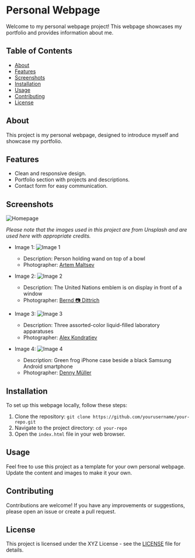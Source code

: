 # Personal Webpage

Welcome to my personal webpage project! This webpage showcases my portfolio and provides information about me.

## Table of Contents

- [About](#about)
- [Features](#features)
- [Screenshots](#screenshots)
- [Installation](#installation)
- [Usage](#usage)
- [Contributing](#contributing)
- [License](#license)

## About

This project is my personal webpage, designed to introduce myself and showcase my portfolio.

## Features

- Clean and responsive design.
- Portfolio section with projects and descriptions.
- Contact form for easy communication.

## Screenshots

![Homepage](/images/homepage-screenshot.png)

*Please note that the images used in this project are from Unsplash and are used here with appropriate credits.*

- Image 1:
  ![Image 1](https://unsplash.com/photos/3n7DdlkMfEg)
  - Description: Person holding wand on top of a bowl
  - Photographer: [Artem Maltsev](https://unsplash.com/@art_maltsev)

- Image 2:
  ![Image 2](https://unsplash.com/photos/WVXJSJmA0Zc)
  - Description: The United Nations emblem is on display in front of a window
  - Photographer: [Bernd 📷 Dittrich](https://unsplash.com/@hdbernd)

- Image 3:
  ![Image 3](https://unsplash.com/photos/yS3XM9qx3hQ)
  - Description: Three assorted-color liquid-filled laboratory apparatuses
  - Photographer: [Alex Kondratiev](https://unsplash.com/@alexkondratiev)

- Image 4:
  ![Image 4](https://unsplash.com/photos/HfWA-Axq6Ek)
  - Description: Green frog iPhone case beside a black Samsung Android smartphone
  - Photographer: [Denny Müller](https://unsplash.com/@redaquamedia)

## Installation

To set up this webpage locally, follow these steps:

1. Clone the repository: `git clone https://github.com/yourusername/your-repo.git`
2. Navigate to the project directory: `cd your-repo`
3. Open the `index.html` file in your web browser.

## Usage

Feel free to use this project as a template for your own personal webpage. Update the content and images to make it your own.

## Contributing

Contributions are welcome! If you have any improvements or suggestions, please open an issue or create a pull request.

## License

This project is licensed under the XYZ License - see the [LICENSE](LICENSE) file for details.
